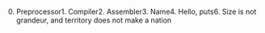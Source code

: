  0. Preprocessor1. Compiler2. Assembler3. Name4. Hello, puts6. Size is not grandeur, and territory does not make a nation
